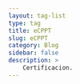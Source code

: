 ```yaml
---
layout: tag-list
type: tag
title: eCPPT
slug: eCPPT
category: Blog
sidebar: false
description: >
    Certificacion.
---
```

